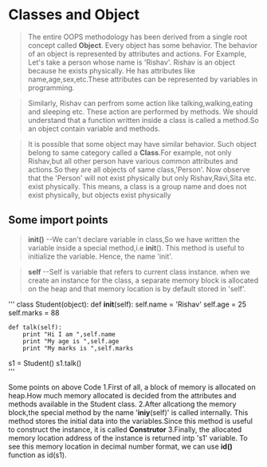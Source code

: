 # Classes and Object

>The entire OOPS methodology has been derived from a single root concept called **Object**. Every object has some behavior. The behavior of an object is represented by attributes and actions. For Example, Let's take a person whose name is 'Rishav'. Rishav is an object because he exists physically. He has attributes like name,age,sex,etc.These attributes can be represented by variables in programming. 

>Similarly, Rishav can perfrom some action like talking,walking,eating and sleeping etc. These action are performed by methods. We should understand that a function written inside a class is called a method.So an object contain variable and methods.

>It is possible that some object may have similar behavior. Such object belong to same category called a **Class**.For example, not only Rishav,but all other person have various common attributes and actions.So they are all objects of same class,'Person'. Now observe that the 'Person' will not exist physically but only Rishav,Ravi,Sita etc. exist physically. This means, a class is a group name and does not exist physically, but objects exist physically

## Some import points
>**__init__()** --We can't declare variable in class,So we have written the variable inside a special method,i.e __init__(). This method is useful to initialize the variable. Hence, the name 'init'.

>**self** --Self is variable that refers to current class instance. when we create an instance for the class, a separate memory block is allocated on the heap and that memory location is by default stored in 'self'.

'''
class Student(object):
	def __init__(self):
		self.name = 'Rishav'
		self.age = 25
		self.marks = 88

	def talk(self):
		print "Hi I am ",self.name
		print "My age is ",self.age
		print "My marks is ",self.marks

s1  = Student()
s1.talk()		
''' 

Some points on above Code
1.First of all, a block of memory is allocated on heap.How much memory allocated is decided from the attributes and methods available in the Student class.
2.After allcationg the memory block,the special method by the name '__iniy__(self)' is called internally. This method stores the initial data into the variables.Since this method is useful to construct the instance, it is called **Construtor**
3.Finally, the allocated memory location address of the instance is returned intp 's1' variable. To see this memory location in decimal number format, we can use **id()** function as id(s1). 